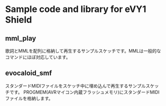 Sample code and library for eVY1 Shield
===========

## mml_play
歌詞とMMLを配列に格納して再生するサンプルスケッチです。MMLは一般的なコマンドにほぼ対応しています。

## evocaloid_smf
スタンダードMIDIファイルをスケッチ中に埋め込んで再生するサンプルスケッチです。
PROGMEM(AVRマイコン内蔵フラッシュメモリ)にスタンダードMIDIファイルを格納します。

